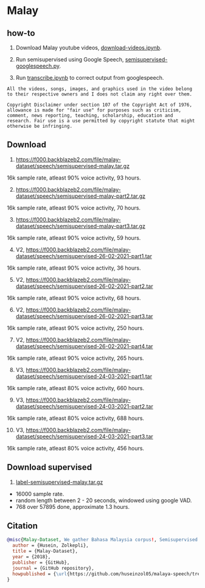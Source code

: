 # Malay

## how-to

1. Download Malay youtube videos, [download-videos.ipynb](download-videos.ipynb).

2. Run semisupervised using Google Speech, [semisupervised-googlespeech.py](semisupervised-googlespeech.py).

3. Run [transcribe.ipynb](transcribe.ipynb) to correct output from googlespeech.

```
All the videos, songs, images, and graphics used in the video belong to their respective owners and I does not claim any right over them.

Copyright Disclaimer under section 107 of the Copyright Act of 1976, allowance is made for "fair use" for purposes such as criticism, comment, news reporting, teaching, scholarship, education and research. Fair use is a use permitted by copyright statute that might otherwise be infringing.
```

## Download

1. https://f000.backblazeb2.com/file/malay-dataset/speech/semisupervised-malay.tar.gz

16k sample rate, atleast 90% voice activity, 93 hours.

2. https://f000.backblazeb2.com/file/malay-dataset/speech/semisupervised-malay-part2.tar.gz

16k sample rate, atleast 90% voice activity, 70 hours.

3. https://f000.backblazeb2.com/file/malay-dataset/speech/semisupervised-malay-part3.tar.gz

16k sample rate, atleast 90% voice activity, 59 hours.

4. V2, https://f000.backblazeb2.com/file/malay-dataset/speech/semisupervised-26-02-2021-part1.tar

16k sample rate, atleast 90% voice activity, 36 hours.

5. V2, https://f000.backblazeb2.com/file/malay-dataset/speech/semisupervised-26-02-2021-part2.tar

16k sample rate, atleast 90% voice activity, 68 hours.

6. V2, https://f000.backblazeb2.com/file/malay-dataset/speech/semisupervised-26-02-2021-part3.tar

16k sample rate, atleast 90% voice activity, 250 hours.

7. V2, https://f000.backblazeb2.com/file/malay-dataset/speech/semisupervised-26-02-2021-part4.tar

16k sample rate, atleast 90% voice activity, 265 hours.

8. V3, https://f000.backblazeb2.com/file/malay-dataset/speech/semisupervised-24-03-2021-part1.tar

16k sample rate, atleast 80% voice activity, 660 hours.

9. V3, https://f000.backblazeb2.com/file/malay-dataset/speech/semisupervised-24-03-2021-part2.tar

16k sample rate, atleast 80% voice activity, 688 hours.

10. V3, https://f000.backblazeb2.com/file/malay-dataset/speech/semisupervised-24-03-2021-part3.tar

16k sample rate, atleast 80% voice activity, 456 hours.


## Download supervised

1. [label-semisupervised-malay.tar.gz](label-semisupervised-malay.tar.gz)

  - 16000 sample rate.
  - random length between 2 - 20 seconds, windowed using google VAD.
  - 768 over 57895 done, approximate 1.3 hours.

## Citation

```bibtex
@misc{Malay-Dataset, We gather Bahasa Malaysia corpus!, Semisupervised Speech Recognition from Malay Youtube Videos,
  author = {Husein, Zolkepli},
  title = {Malay-Dataset},
  year = {2018},
  publisher = {GitHub},
  journal = {GitHub repository},
  howpublished = {\url{https://github.com/huseinzol05/malaya-speech/tree/master/data/semisupervised-malay}}
}
```